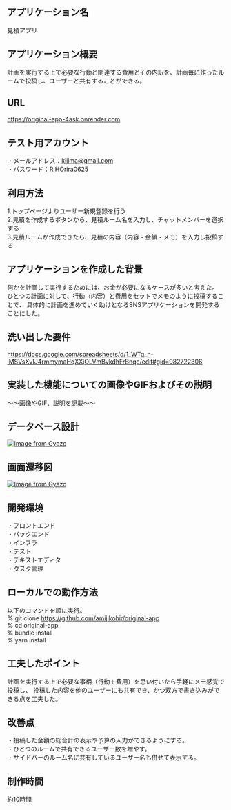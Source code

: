 ## アプリケーション名
見積アプリ

## アプリケーション概要
計画を実行する上で必要な行動と関連する費用とその内訳を、計画毎に作ったルームで投稿し、ユーザーと共有することができる。

## URL
https://original-app-4ask.onrender.com

## テスト用アカウント
・メールアドレス：kijima@gmail.com  
・パスワード：RIHOrira0625

## 利用方法
1.トップページよりユーザー新規登録を行う  
2.見積を作成するボタンから、見積ルーム名を入力し、チャットメンバーを選択する  
3.見積ルームが作成できたら、見積の内容（内容・金額・メモ）を入力し投稿する


## アプリケーションを作成した背景
何かを計画して実行するためには、お金が必要になるケースが多いと考えた。
ひとつの計画に対して、行動（内容）と費用をセットでメモのように投稿することで、
具体的に計画を進めていく助けとなるSNSアプリケーションを開発することにした。

## 洗い出した要件
https://docs.google.com/spreadsheets/d/1_WTq_n-lMSVsXvIJ4rmmymaHqXXjOLVmBvkdhFrBnqc/edit#gid=982722306

## 実装した機能についての画像やGIFおよびその説明
〜〜画像やGIF、説明を記載〜〜

## データベース設計
[![Image from Gyazo](https://i.gyazo.com/b7c2e656a3cb736a578a3649f9295876.png)](https://gyazo.com/b7c2e656a3cb736a578a3649f9295876)

## 画面遷移図
[![Image from Gyazo](https://i.gyazo.com/f4d75d9a2ba008baed30f2a7a15cb4eb.png)](https://gyazo.com/f4d75d9a2ba008baed30f2a7a15cb4eb)

## 開発環境
・フロントエンド  
・バックエンド  
・インフラ  
・テスト  
・テキストエディタ  
・タスク管理

## ローカルでの動作方法
以下のコマンドを順に実行。  
% git clone https://github.com/amijikohir/original-app  
% cd original-app  
% bundle install  
% yarn install

## 工夫したポイント
計画を実行する上で必要な事柄（行動＋費用）を思い付いたら手軽にメモ感覚で投稿し、
投稿した内容を他のユーザーにも共有でき、かつ双方で書き込みができる点を工夫した。

## 改善点
・投稿した金額の総合計の表示や予算の入力ができるようにする。  
・ひとつのルームで共有できるユーザー数を増やす。  
・サイドバーのルーム名に共有しているユーザー名も併せて表示する。

## 制作時間
約10時間
